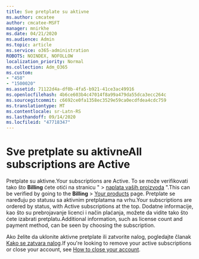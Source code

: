 ```yaml
---
title: Sve pretplate su aktivne
ms.author: cmcatee
author: cmcatee-MSFT
manager: mnirkhe
ms.date: 04/21/2020
ms.audience: Admin
ms.topic: article
ms.service: o365-administration
ROBOTS: NOINDEX, NOFOLLOW
localization_priority: Normal
ms.collection: Adm_O365
ms.custom:
- "458"
- "1500020"
ms.assetid: 71122d4a-df0b-4fa5-b921-41ce3ac49916
ms.openlocfilehash: 4b6ce603b4c47014f8a99a479da55dca3ecc264c
ms.sourcegitcommit: c6692ce0fa1358ec3529e59ca0ecdfdea4cdc759
ms.translationtype: MT
ms.contentlocale: sr-Latn-RS
ms.lasthandoff: 09/14/2020
ms.locfileid: "47718347"
---
```

# <a name="all-subscriptions-are-active"></a><span data-ttu-id="25167-102">Sve pretplate su aktivne</span><span class="sxs-lookup"><span data-stu-id="25167-102">All subscriptions are Active</span></span>

<span data-ttu-id="25167-103">Pretplate su aktivne.</span><span class="sxs-lookup"><span data-stu-id="25167-103">Your subscriptions are Active.</span></span> <span data-ttu-id="25167-104">To se može verifikovati tako što **Billing** ćete otići na stranicu " \> [naplata vaših proizvoda](https://go.microsoft.com/fwlink/p/?linkid=842054) ".</span><span class="sxs-lookup"><span data-stu-id="25167-104">This can be verified by going to the **Billing** \> [Your products](https://go.microsoft.com/fwlink/p/?linkid=842054) page.</span></span> <span data-ttu-id="25167-105">Pretplate se naređuju po statusu sa aktivnim pretplatama na vrhu.</span><span class="sxs-lookup"><span data-stu-id="25167-105">Your subscriptions are ordered by status, with Active subscriptions at the top.</span></span> <span data-ttu-id="25167-106">Dodatne informacije, kao što su prebrojavanje licenci i način plaćanja, možete da vidite tako što ćete izabrati pretplatu.</span><span class="sxs-lookup"><span data-stu-id="25167-106">Additional information, such as license count and payment method, can be seen by choosing the subscription.</span></span>
  
<span data-ttu-id="25167-107">Ako želite da uklonite aktivne pretplate ili zatvorite nalog, pogledajte članak [Kako se zatvara nalog](https://docs.microsoft.com/microsoft-365/commerce/close-your-account?view=o365-worldwide).</span><span class="sxs-lookup"><span data-stu-id="25167-107">If you're looking to remove your active subscriptions or close your account, see [How to close your account](https://docs.microsoft.com/microsoft-365/commerce/close-your-account?view=o365-worldwide).</span></span>
